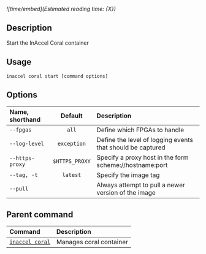 *![time/embed](Estimated reading time: {X})*

## Description

Start the InAccel Coral container

## Usage

```text
inaccel coral start [command options]
```

## Options

| Name, shorthand   | Default          | Description                                                |
| :---------------- | :--------------: | :--------------------------------------------------------- |
| ` --fpgas `       | ` all `          | Define which FPGAs to handle                               |
| ` --log-level `   | ` exception `    | Define the level of logging events that should be captured |
| ` --https-proxy ` | ` $HTTPS_PROXY ` | Specify a proxy host in the form scheme://hostname:port    |
| ` --tag, -t `     | ` latest `       | Specify the image tag                                      |
| ` --pull `        |                  | Always attempt to pull a newer version of the image        |

## Parent command

| Command                         | Description             |
| :------------------------------ | :---------------------- |
| [` inaccel coral `](command.md) | Manages coral container |
